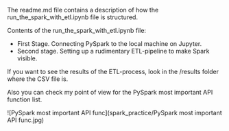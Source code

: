 The readme.md file contains a description of how the run_the_spark_with_etl.ipynb file is structured. 

Contents of the run_the_spark_with_etl.ipynb file:
- First Stage. Connecting PySpark to the local machine on Jupyter. 
- Second stage. Setting up a rudimentary ETL-pipeline to make Spark visible. 
 
If you want to see the results of the ETL-process, look in the /results folder where the CSV file is. 

Also you can check my point of view for the PySpark most important API function list.

![PySpark most important API func](spark_practice/PySpark most important API func.jpg)
